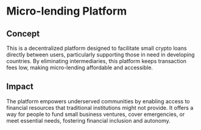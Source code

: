 # Micro-lending Platform

## Concept

This is a decentralized platform designed to facilitate small crypto loans directly between users, particularly supporting those in need in developing countries. By eliminating intermediaries, this platform keeps transaction fees low, making micro-lending affordable and accessible.

## Impact

The platform empowers underserved communities by enabling access to financial resources that traditional institutions might not provide. It offers a way for people to fund small business ventures, cover emergencies, or meet essential needs, fostering financial inclusion and autonomy.
